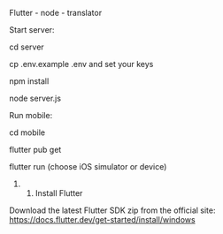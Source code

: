 Flutter - node - translator


Start server:

cd server

cp .env.example .env and set your keys

npm install

node server.js

Run mobile:

cd mobile

flutter pub get

flutter run (choose iOS simulator or device)


1. 1. Install Flutter

Download the latest Flutter SDK zip from the official site:
https://docs.flutter.dev/get-started/install/windows





